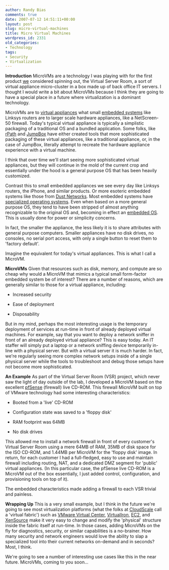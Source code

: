 ```yaml
---
author: Randy Bias
comments: true
date: 2007-07-12 14:51:11+00:00
layout: post
slug: micro-virtual-machines
title: Micro Virtual Machines
wordpress_id: 2331
old_categories:
- Technology
tags:
- Security
- Virtualization
---
```


**Introduction**
MicroVMs are a technology I was playing with for the first product [we](http://www.cloudscale.net) considered spinning out, the Virtual Server Room, a sort of virtual appliance micro-cluster in a box made up of back office IT servers.  I thought I would write a bit about MicroVMs because I think they are going to have a special place in a future where virtualization is a dominant technology.

MicroVMs are to [virtual appliances](http://en.wikipedia.org/wiki/Virtual_appliance) what small [embedded systems](http://en.wikipedia.org/wiki/Embedded_system) like Linksys routers are to larger scale hardware appliances, like a NetScreen-50 firewall.  Today's typical virtual appliance is typically a simplistic packaging of a traditional OS and a bundled application.  Some folks, like [rPath](http://www.rpath.com/) and [JumpBox](http://www.jumpbox.com/) have either created tools that more sophisticated packaging of these virtual appliances, like a traditional appliance, or, in the case of JumpBox, literally attempt to recreate the hardware appliance experience with a virtual machine.

I think that over time we'll start seeing more sophisticated virtual appliances, but they will continue in the mold of the current crop and essentially under the hood is a general purpose OS that has been heavily customized.

Contrast this to small embedded appliances we see every day like Linksys routers, the iPhone, and similar products.  Or more esoteric embedded systems like those from [Dust Networks](http://www.dustnetworks.com/products/smartmesh-xd.shtml).  Most embedded systems have [specialized operating systems](http://www.tinyos.net/).  Even when based on a more general purpose OS, they tend to have been stripped of almost anything recognizable to the original OS and, becoming in effect an [embedded OS](http://www.busybox.net/).  This is usually done for power or simplicity concerns.
<!-- more -->

In fact, the smaller the appliance, the less likely it is to share attributes with general purpose computers.  Smaller appliances have no disk drives, no consoles, no serial port access, with only a single button to reset them to 'factory default'.

Imagine the equivalent for today's virtual appliances.  This is what I call a MicroVM.

**MicroVMs**
Given that resources such as disk, memory, and compute are so cheap why would a MicroVM that mimics a typical small form-factor embedded system be of interest?  There are a number of reasons, which are generally similar to those for a virtual appliance, including:



  * Increased security

	
  * Ease of deployment

	
  * Disposability


But in my mind, perhaps the most interesting usage is the temporary deployment of services at run-time in front of already deployed virtual machines.  For example, say that you want to deploy a network sniffer in front of an already deployed virtual appliance?  This is easy today.  An IT staffer will simply put a laptop or a network sniffing device temporarily in-line with a physical server.  But with a virtual server it is much harder.  In fact, we're regularly seeing more complex network setups inside of a single physical server while the tools to troubleshoot and debug those setups have not become more sophisticated.

**An Example**
As part of the Virtual Server Room (VSR) project, which never saw the light of day outside of the lab, I developed a MicroVM based on the excellent [pfSense](http://www.pfsense.com/) (firewall) live CD-ROM.  This firewall MicroVM built on top of VMware technology had some interesting characteristics:



 
  * Booted from a 'live' CD-ROM

	
  * Configuration state was saved to a 'floppy disk'

	
  * RAM footprint was 64MB

	
  * No disk drives


This allowed me to install a network firewall in front of every customer's Virtual Server Room using a mere 64MB of RAM, 35MB of disk space for the ISO CD-ROM, and 1.44MB per MicroVM for the 'floppy disk' image.  In return, for each customer I had a full-fledged, easy to use and maintain firewall including routing, NAT, and a dedicated DMZ segment for 'public' virtual appliances.  (In this particular case, the pfSense live CD-ROM is a MicroVM out of the box essentially, I just added control, configuration, and provisioning tools on top of it).

The embedded characteristics made adding a firewall to each VSR trivial and painless.

**Wrapping Up**
This is a very small example, but I think in the future we're going to see most virtualization platforms (what the folks at [CloudScale](http://www.cloudscale.net/) call a 'virtual fabric') such as [VMware Virtual Center](http://www.vmware.com/products/vi/vc/), [VirtualIron](http://www.virtualiron.com/), [EC2](http://www.amazon.com/ec2), and [XenSource](http://www.xensource.com/) make it very easy to change and modify the 'physical' structure inside the fabric itself at run-time.  In those cases, adding MicroVMs on the fly for diagnostics, security, or similar capabilities is a no-brainer.  How many security and network engineers would love the ability to slap a specialized tool into their current networks on-demand and in seconds?  Most, I think.

We're going to see a number of interesting use cases like this in the near future.  MicroVMs, coming to you soon...
